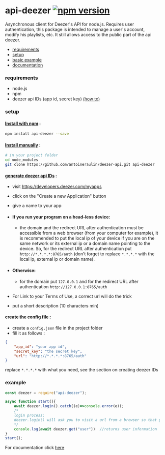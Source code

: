 # api-deezer [![npm version](https://badge.fury.io/js/api-deezer.svg)](https://badge.fury.io/js/api-deezer)
Asynchronous client for Deezer's API for node.js. Requires user authentication, this package is intended to manage a user's account, modify his playlists, etc. It still allows access to the public part of the api deezer.

- [requirements](#requirements)
- [setup](#setup)
- [basic example](#example)
- [documentation](https://github.com/antoineraulin/deezer-api/wiki/)

### requirements
- node.js
- npm
- deezer api IDs (app id, secret key) [(how to)]()

### setup

#### <ins>Install with npm</ins> :
```bash
npm install api-deezer --save
```
#### <ins>Install manually</ins> :
```bash
# in your project folder
cd node_modules
git clone https://github.com/antoineraulin/deezer-api.git api-deezer
```
#### <ins>generate deezer api IDs</ins> :
- visit https://developers.deezer.com/myapps
- click on the "Create a new Application" button
- give a name to your app
- #### **If you run your program on a head-less device**:
    - the domain and the redirect URL after authentication must be accessible from a web browser (from your computer for example), it is recommended to put the local ip of your device if you are on the same network or its external ip or a domain name pointing to the device. So, for the redirect URL after authentication put `http://*.*.*.*:8765/auth` (don't forget to replace `*.*.*.*` with the local ip, external ip or domain name).
- #### **Otherwise**:
    - for the domain put `127.0.0.1` and for the redirect URL after authentication `http://127.0.0.1:8765/auth`

- For Link to your Terms of Use, a correct url will do the trick
- put a short description (10 characters min)

#### <ins>create the config file</ins> :
- create a `config.json` file in the project folder
- fill it as follows :
```json
{
    "app_id": "your app id",
    "secret_key": "the secret key",
    "url": "http://*.*.*.*:8765/auth"
}
```
replace `*.*.*.*` with what you need, see the section on creating deezer IDs

### example

```javascript
const deezer = require("api-deezer");

async function start(){
    await deezer.login().catch((e)=>console.error(e));
    /*
    login process:
    deezer.login() will ask you to visit a url from a browser so that you can connect to deezer with your customer IDs
    */
    console.log(await deezer.get("user"))  //returns user information
}
start();
```

For documentation click [here](https://github.com/antoineraulin/deezer-api/wiki/)
